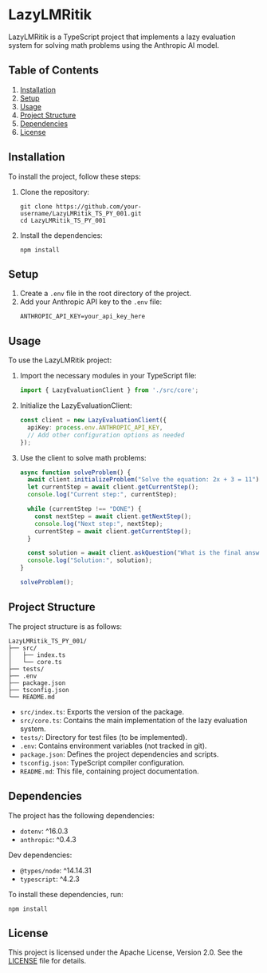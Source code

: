 # LazyLMRitik

LazyLMRitik is a TypeScript project that implements a lazy evaluation system for solving math problems using the Anthropic AI model.

## Table of Contents

1. [Installation](#installation)
2. [Setup](#setup)
3. [Usage](#usage)
4. [Project Structure](#project-structure)
5. [Dependencies](#dependencies)
6. [License](#license)

## Installation

To install the project, follow these steps:

1. Clone the repository:
   ```
   git clone https://github.com/your-username/LazyLMRitik_TS_PY_001.git
   cd LazyLMRitik_TS_PY_001
   ```

2. Install the dependencies:
   ```
   npm install
   ```

## Setup

1. Create a `.env` file in the root directory of the project.
2. Add your Anthropic API key to the `.env` file:
   ```
   ANTHROPIC_API_KEY=your_api_key_here
   ```

## Usage

To use the LazyLMRitik project:

1. Import the necessary modules in your TypeScript file:
   ```typescript
   import { LazyEvaluationClient } from './src/core';
   ```

2. Initialize the LazyEvaluationClient:
   ```typescript
   const client = new LazyEvaluationClient({
     apiKey: process.env.ANTHROPIC_API_KEY,
     // Add other configuration options as needed
   });
   ```

3. Use the client to solve math problems:
   ```typescript
   async function solveProblem() {
     await client.initializeProblem("Solve the equation: 2x + 3 = 11");
     let currentStep = await client.getCurrentStep();
     console.log("Current step:", currentStep);

     while (currentStep !== "DONE") {
       const nextStep = await client.getNextStep();
       console.log("Next step:", nextStep);
       currentStep = await client.getCurrentStep();
     }

     const solution = await client.askQuestion("What is the final answer?");
     console.log("Solution:", solution);
   }

   solveProblem();
   ```

## Project Structure

The project structure is as follows:

```
LazyLMRitik_TS_PY_001/
├── src/
│   ├── index.ts
│   └── core.ts
├── tests/
├── .env
├── package.json
├── tsconfig.json
└── README.md
```

- `src/index.ts`: Exports the version of the package.
- `src/core.ts`: Contains the main implementation of the lazy evaluation system.
- `tests/`: Directory for test files (to be implemented).
- `.env`: Contains environment variables (not tracked in git).
- `package.json`: Defines the project dependencies and scripts.
- `tsconfig.json`: TypeScript compiler configuration.
- `README.md`: This file, containing project documentation.

## Dependencies

The project has the following dependencies:

- `dotenv`: ^16.0.3
- `anthropic`: ^0.4.3

Dev dependencies:
- `@types/node`: ^14.14.31
- `typescript`: ^4.2.3

To install these dependencies, run:
```
npm install
```

## License

This project is licensed under the Apache License, Version 2.0. See the [LICENSE](LICENSE) file for details.